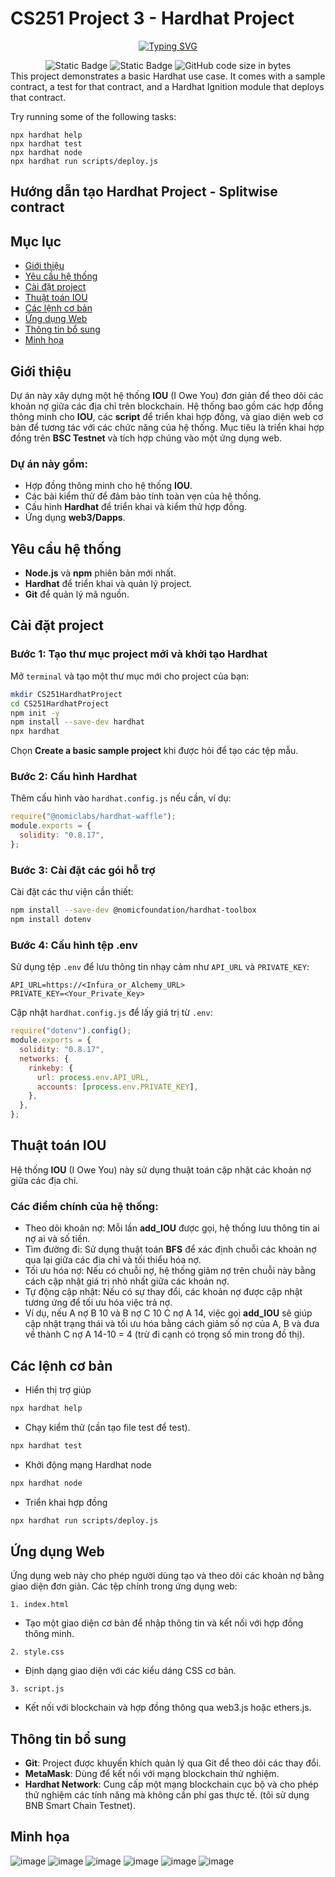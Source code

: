 # CS251 Project 3 - Hardhat Project

<p align="center">
<a href="https://git.io/typing-svg"><img src="https://readme-typing-svg.demolab.com?font=Fira+Code&pause=1000&center=true&vCenter=true&random=false&width=450&lines=CS251+Project3" alt="Typing SVG" /></a>
</p>
<div align="center">
<img alt="Static Badge" src="https://img.shields.io/badge/Astar-group-blue?labelColor=EE4E4E&color=151515">
<img alt="Static Badge" src="https://img.shields.io/badge/Security-Research-blue?labelColor=e7ec89&color=3ddd2b&label=Security">
<img alt="GitHub code size in bytes" src="https://img.shields.io/github/languages/code-size/CptDat9/CS251_Project3?labelColor=7AA2E3&color=97E7E1">
</div>
This project demonstrates a basic Hardhat use case. It comes with a sample contract, a test for that contract, and a Hardhat Ignition module that deploys that contract.

Try running some of the following tasks:

```shell
npx hardhat help
npx hardhat test
npx hardhat node
npx hardhat run scripts/deploy.js
```

## Hướng dẫn tạo Hardhat Project - Splitwise contract

## Mục lục
- [Giới thiệu](#giới-thiệu)
- [Yêu cầu hệ thống](#yêu-cầu-hệ-thống)
- [Cài đặt project](#cài-đặt-project)
- [Thuật toán IOU](#thuật-toán-IOU)
- [Các lệnh cơ bản](#các-lệnh-cơ-bản)
- [Ứng dụng Web](#ứng-dụng-web)
- [Thông tin bổ sung](#thông-tin-bổ-sung)
- [Minh họa](#minh-họa)

## Giới thiệu
Dự án này xây dựng một hệ thống **IOU** (I Owe You) đơn giản để theo dõi các khoản nợ giữa các địa chỉ trên blockchain. Hệ thống bao gồm các hợp đồng thông minh cho **IOU**, các **script** để triển khai hợp đồng, và giao diện web cơ bản để tương tác với các chức năng của hệ thống. 
Mục tiêu là triển khai hợp đồng trên **BSC Testnet** và tích hợp chúng vào một ứng dụng web.

 ### Dự án này gồm:

 + Hợp đồng thông minh cho hệ thống **IOU**.
 + Các bài kiểm thử để đảm bảo tính toàn vẹn của hệ thống.
 + Cấu hình **Hardhat** để triển khai và kiểm thử hợp đồng.
 + Ứng dụng **web3/Dapps**.
## Yêu cầu hệ thống
- **Node.js** và **npm** phiên bản mới nhất.
- **Hardhat** để triển khai và quản lý project.
- **Git** để quản lý mã nguồn.
## Cài đặt project
### Bước 1: Tạo thư mục project mới và khởi tạo **Hardhat**
Mở `terminal` và tạo một thư mục mới cho project của bạn:

```bash
mkdir CS251HardhatProject
cd CS251HardhatProject
npm init -y
npm install --save-dev hardhat
npx hardhat
```
Chọn **Create a basic sample project** khi được hỏi để tạo các tệp mẫu.
### Bước 2: Cấu hình **Hardhat**
Thêm cấu hình vào `hardhat.config.js` nếu cần, ví dụ:
```javascript
require("@nomiclabs/hardhat-waffle");
module.exports = {
  solidity: "0.8.17",
};
```
### Bước 3: Cài đặt các gói hỗ trợ
Cài đặt các thư viện cần thiết:

```bash
npm install --save-dev @nomicfoundation/hardhat-toolbox
npm install dotenv
```
### Bước 4: Cấu hình tệp **.env**
Sử dụng tệp `.env` để lưu thông tin nhạy cảm như `API_URL` và `PRIVATE_KEY`:

```plaintext
API_URL=https://<Infura_or_Alchemy_URL>
PRIVATE_KEY=<Your_Private_Key>
```
Cập nhật `hardhat.config.js` để lấy giá trị từ `.env`:

```javascript
require("dotenv").config();
module.exports = {
  solidity: "0.8.17",
  networks: {
    rinkeby: {
      url: process.env.API_URL,
      accounts: [process.env.PRIVATE_KEY],
    },
  },
};
```
## Thuật toán IOU
Hệ thống **IOU** (I Owe You) này sử dụng thuật toán cập nhật các khoản nợ giữa các địa chỉ. 
### Các điểm chính của hệ thống:

- Theo dõi khoản nợ: Mỗi lần **add_IOU** được gọi, hệ thống lưu thông tin ai nợ ai và số tiền.
- Tìm đường đi: Sử dụng thuật toán **BFS** để xác định chuỗi các khoản nợ qua lại giữa các địa chỉ và tối thiểu hóa nợ.
- Tối ưu hóa nợ: Nếu có chuỗi nợ, hệ thống giảm nợ trên chuỗi này bằng cách cập nhật giá trị nhỏ nhất giữa các khoản nợ.
- Tự động cập nhật: Nếu có sự thay đổi, các khoản nợ được cập nhật tương ứng để tối ưu hóa việc trả nợ.
- Ví dụ, nếu A nợ B 10 và B nợ C 10 C nợ A 14, việc gọi **add_IOU** sẽ giúp cập nhật trạng thái và tối ưu hóa bằng cách giảm số nợ của A, B và đưa về thành C nợ A 14-10 = 4 (trừ đi cạnh có trọng số min trong đồ thị).

## Các lệnh cơ bản
- Hiển thị trợ giúp
```bash
npx hardhat help
```
- Chạy kiểm thử (cần tạo file test để test).
```bash
npx hardhat test
```
- Khởi động mạng Hardhat node
```bash
npx hardhat node
```
- Triển khai hợp đồng
```bash
npx hardhat run scripts/deploy.js
```
## Ứng dụng Web
Ứng dụng web này cho phép người dùng tạo và theo dõi các khoản nợ bằng giao diện đơn giản. Các tệp chính trong ứng dụng web:

`1. index.html`
- Tạo một giao diện cơ bản để nhập thông tin và kết nối với hợp đồng thông minh.

`2. style.css`
- Định dạng giao diện với các kiểu dáng CSS cơ bản.

`3. script.js`
- Kết nối với blockchain và hợp đồng thông qua web3.js hoặc ethers.js.
## Thông tin bổ sung
- **Git**: Project được khuyến khích quản lý qua Git để theo dõi các thay đổi.
- **MetaMask**: Dùng để kết nối với mạng blockchain thử nghiệm.
- **Hardhat Network**: Cung cấp một mạng blockchain cục bộ và cho phép thử nghiệm các tính năng mà không cần phí gas thực tế. (tôi sử dụng BNB Smart Chain Testnet).
## Minh họa
![image](https://github.com/user-attachments/assets/ce0a8a29-401a-4a65-bf4f-6cfe2e4662aa)
![image](https://github.com/user-attachments/assets/47dee140-22ed-47a3-9018-7436ebbc0a3c)
![image](https://github.com/user-attachments/assets/c188be32-9340-446a-8152-378c32ef45ed)
![image](https://github.com/user-attachments/assets/8bd4d389-a948-48b5-856c-201d9fcce798)
![image](https://github.com/user-attachments/assets/b4bf6299-e150-4281-91d6-5387ae887aa1)
![image](https://github.com/user-attachments/assets/9a5d182e-425d-49fc-bcda-af199a91169c)

